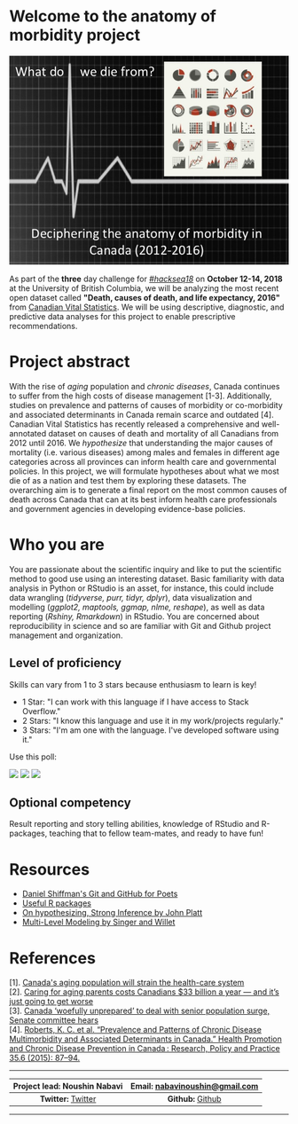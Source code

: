 
# Welcome to the anatomy of morbidity project
![Project8](https://github.com/NoushinN/anatomy-of-morbidity/blob/gh-pages/image/Project-graphics.jpg)
    
As part of the **three** day challenge for [_#hackseq18_](https://www.hackseq.com/) on **October 12-14, 2018** at the University of British Columbia, we will be analyzing the most recent open dataset called **"Death, causes of death, and life expectancy, 2016"** from [Canadian Vital Statistics](https://www150.statcan.gc.ca/n1/daily-quotidien/180628/dq180628b-eng.htm). We will be using descriptive, diagnostic, and predictive data analyses for this project to enable prescriptive recommendations.

# Project abstract
With the rise of _aging_ population and _chronic diseases_, Canada continues to suffer from the high costs of disease management [1-3]. Additionally, studies on prevalence and patterns of causes of morbidity or co-morbidity and associated determinants in Canada remain scarce and outdated [4].  Canadian Vital Statistics has recently released a comprehensive and well-annotated dataset on causes of death and mortality of all Canadians from 2012 until 2016. We _hypothesize_ that understanding the major causes of mortality (i.e. various diseases) among males and females in different age categories across all provinces can inform health care and governmental policies. In this project, we will formulate hypotheses about what we most die of as a nation and test them by exploring these datasets. The overarching aim is to generate a final report on the most common causes of death across Canada that can at its best inform health care professionals and government agencies in developing evidence-base policies.

# Who you are
You are passionate about the scientific inquiry and like to put the scientific method to good use using an interesting dataset. Basic familiarity with data analysis in Python or RStudio is an asset, for instance, this could include data wrangling (_tidyverse, purr, tidyr, dplyr_), data visualization and modelling (_ggplot2, maptools, ggmap, nlme, reshape_), as well as data reporting (_Rshiny, Rmarkdown_) in RStudio. You are concerned about reproducibility in science and so are familiar with Git and Github project management and organization.  

## Level of proficiency
Skills can vary from 1 to 3 stars because enthusiasm to learn is key!
* 1 Star: "I can work with this language if I have access to Stack Overflow."
* 2 Stars: "I know this language and use it in my work/projects regularly."
* 3 Stars: "I'm am one with the language. I've developed software using it."

Use this poll:

[![](https://api.gh-polls.com/poll/01CQ31FP395X9N3V96B9VPJ6HN/1-star)](https://api.gh-polls.com/poll/01CQ31FP395X9N3V96B9VPJ6HN/1-star/vote)
[![](https://api.gh-polls.com/poll/01CQ31FP395X9N3V96B9VPJ6HN/2-stars)](https://api.gh-polls.com/poll/01CQ31FP395X9N3V96B9VPJ6HN/2-stars/vote)
[![](https://api.gh-polls.com/poll/01CQ31FP395X9N3V96B9VPJ6HN/3-stars)](https://api.gh-polls.com/poll/01CQ31FP395X9N3V96B9VPJ6HN/3-stars/vote)

## Optional competency
Result reporting and story telling abilities, knowledge of RStudio and R-packages, teaching that to fellow team-mates, and ready to have fun!


# Resources
* [Daniel Shiffman's Git and GitHub for Poets](https://www.youtube.com/watch?v=BCQHnlnPusY&list=PLRqwX-V7Uu6ZF9C0YMKuns9sLDzK6zoiV)  
* [Useful R packages](https://support.rstudio.com/hc/en-us/articles/201057987-Quick-list-of-useful-R-packages)  
* [On hypothesizing, Strong Inference by John Platt](http://science.sciencemag.org/content/146/3642/347)  
* [Multi-Level Modeling by Singer and Willet](https://stats.idre.ucla.edu/other/examples/alda/)  

# References  
[1]. [Canada's aging population will strain the health-care system](https://www.theglobeandmail.com/opinion/editorials/canadas-aging-population-will-strain-the-health-care-system/article543638/)  
[2]. [Caring for aging parents costs Canadians $33 billion a year — and it’s just going to get worse](https://business.financialpost.com/personal-finance/retirement/caring-for-aging-parents-costs-canadians-33-billion-a-year-and-its-just-going-to-get-worse)  
[3]. [Canada ‘woefully unprepared’ to deal with senior population surge, Senate committee hears](https://globalnews.ca/news/3489880/aging-senior-population-canada-cost-caring-prepared/)  
[4]. [Roberts, K. C. et al. “Prevalence and Patterns of Chronic Disease Multimorbidity and Associated Determinants in Canada.” Health Promotion and Chronic Disease Prevention in Canada : Research, Policy and Practice 35.6 (2015): 87–94.](https://www.ncbi.nlm.nih.gov/pmc/articles/PMC4910465/)  


---
|**Project lead:** Noushin Nabavi| **Email:** nabavinoushin@gmail.com|
|:--------------------------:|:-----------------------------:| 
|**Twitter:** [Twitter](https://twitter.com/nabavinoushin) | **Github:** [Github](https://github.com/NoushinN) |
---
